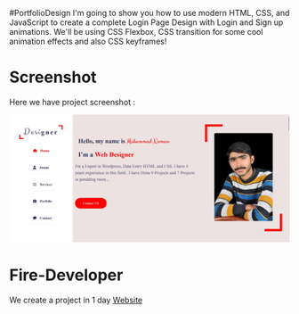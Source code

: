 #PortfolioDesign
I'm going to show you how to use modern HTML, CSS, and JavaScript to create a complete Login Page Design with Login and Sign up animations. We'll be using CSS Flexbox, CSS  transition for some cool animation effects and also CSS keyframes!

# Screenshot
Here we have project screenshot :

![screenshot](screenshot.jpg) 

# Fire-Developer

We create a project in 1 day <a href="nomitube.com" target="_blank">Website</a>  
